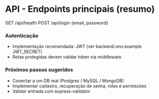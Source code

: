 # API - Endpoints principais (resumo)

GET /api/health
POST /api/login  {email, password}

### Autenticação
- Implementação recomendada: JWT (ver backend/.env.example JWT_SECRET)
- Rotas protegidas devem validar token via middleware.

### Próximos passos sugeridos
- Conectar a um DB real (Postgres / MySQL / MongoDB)
- Implementar cadastro, recuperação de senha, roles e permissões
- Validar entrada com express-validator
